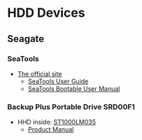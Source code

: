 # HDD Devices

## Seagate

### SeaTools

- [The official site](https://www.seagate.com/support/downloads/seatools/)
  - [SeaTools User Guide](attachments/100869623_B.pdf)
  - [SeaTools Bootable User Manual](attachments/seatools-bootable-en_US.pdf)

### Backup Plus Portable Drive SRD00F1

- HHD inside: [ST1000LM035](https://www.seagate.com/support/internal-hard-drives/laptop-hard-drives/mobile-hdd/)
  - [Product Manual](attachments/100850135a.pdf)
